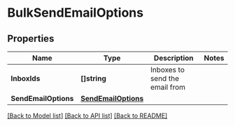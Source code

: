 # BulkSendEmailOptions

## Properties

Name | Type | Description | Notes
------------ | ------------- | ------------- | -------------
**InboxIds** | **[]string** | Inboxes to send the email from | 
**SendEmailOptions** | [**SendEmailOptions**](SendEmailOptions) |  | 

[[Back to Model list]](../README#documentation-for-models) [[Back to API list]](../README#documentation-for-api-endpoints) [[Back to README]](../README)


